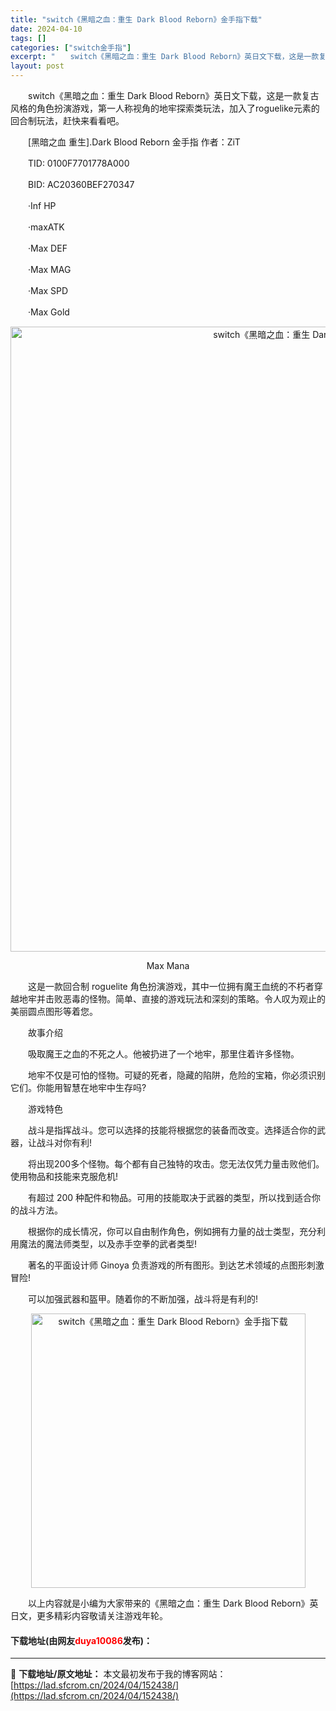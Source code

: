 ```yaml
---
title: "switch《黑暗之血：重生 Dark Blood Reborn》金手指下载"
date: 2024-04-10
tags: []
categories: ["switch金手指"]
excerpt: "　　switch《黑暗之血：重生 Dark Blood Reborn》英日文下载，这是一款复古风格的角色扮演游戏，第一人称视角的地牢探索类玩法，加入了roguelike元素的回合制玩法，赶快来看看吧。 　　[黑暗之血 重生].Dark Blood Reborn 金手指 作者：ZiT 　　TID: 0&hellip;"
layout: post
---
```


 <p>　　switch《黑暗之血：重生 Dark Blood Reborn》英日文下载，这是一款复古风格的角色扮演游戏，第一人称视角的地牢探索类玩法，加入了roguelike元素的回合制玩法，赶快来看看吧。</p> <p>　　[黑暗之血 重生].Dark Blood Reborn 金手指 作者：ZiT</p> <p>　　TID: 0100F7701778A000</p> <p>　　BID: AC20360BEF270347</p> <p>　　&middot;Inf HP</p> <p>　　&middot;maxATK</p> <p>　　&middot;Max DEF</p> <p>　　&middot;Max MAG</p> <p>　　&middot;Max SPD</p> <p>　　&middot;Max Gold</p> <p align="center"><img align="" border="0" src="https://lad.sfcrom.cn/wp-content/uploads/2024/04/20240410_6615ebcbab76e.webp" width="1000" alt="switch《黑暗之血：重生 Dark Blood Reborn》金手指下载" /></p> <p align="center">Max Mana</p> <p>　　这是一款回合制 roguelite 角色扮演游戏，其中一位拥有魔王血统的不朽者穿越地牢并击败恶毒的怪物。简单、直接的游戏玩法和深刻的策略。令人叹为观止的美丽圆点图形等着您。</p> <p>　　故事介绍</p> <p>　　吸取魔王之血的不死之人。他被扔进了一个地牢，那里住着许多怪物。</p> <p>　　地牢不仅是可怕的怪物。可疑的死者，隐藏的陷阱，危险的宝箱，你必须识别它们。你能用智慧在地牢中生存吗?</p> <p>　　游戏特色</p> <p>　　战斗是指挥战斗。您可以选择的技能将根据您的装备而改变。选择适合你的武器，让战斗对你有利!</p> <p>　　将出现200多个怪物。每个都有自己独特的攻击。您无法仅凭力量击败他们。使用物品和技能来克服危机!</p> <p>　　有超过 200 种配件和物品。可用的技能取决于武器的类型，所以找到适合你的战斗方法。</p> <p>　　根据你的成长情况，你可以自由制作角色，例如拥有力量的战士类型，充分利用魔法的魔法师类型，以及赤手空拳的武者类型!</p> <p>　　著名的平面设计师 Ginoya 负责游戏的所有图形。到达艺术领域的点图形刺激冒险!</p> <p>　　可以加强武器和盔甲。随着你的不断加强，战斗将是有利的!</p> <p align="center"><img align="" border="0" src="https://lad.sfcrom.cn/wp-content/uploads/2024/04/20240410_6615ebcc0054d.webp" width="439" alt="switch《黑暗之血：重生 Dark Blood Reborn》金手指下载" /></p> <p>　　以上内容就是小编为大家带来的《黑暗之血：重生 Dark Blood Reborn》英日文，更多精彩内容敬请关注游戏年轮。</p> <p><h4>下载地址(由网友<font color="red">duya10086</font>发布)：</h4></p> 

---
📖 **下载地址/原文地址：** 本文最初发布于我的博客网站：[https://lad.sfcrom.cn/2024/04/152438/](https://lad.sfcrom.cn/2024/04/152438/)
